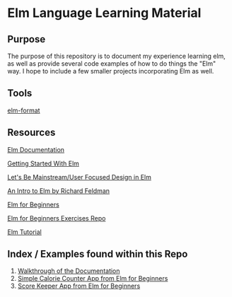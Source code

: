 # Elm Language Learning Material

## Purpose

The purpose of this repository is to document my experience learning elm, as well as provide several code examples
of how to do things the "Elm" way. I hope to include a few smaller projects incorporating Elm as well.

## Tools

[elm-format](https://github.com/avh4/elm-format)

## Resources

[Elm Documentation](http://elm-lang.org/docs)

[Getting Started With Elm](https://guide.elm-lang.org/)

[Let's Be Mainstream/User Focused Design in Elm](http://www.elmbark.com/2016/03/16/mainstream-elm-user-focused-design)

[An Intro to Elm by Richard Feldman](https://www.youtube.com/watch?v=zBHB9i8e3Kc)

[Elm for Beginners](http://courses.knowthen.com/p/elm-for-beginners)

[Elm for Beginners Exercises Repo](https://github.com/knowthen/elm)

[Elm Tutorial](https://www.elm-tutorial.org/en/)


## Index / Examples found within this Repo

1. [Walkthrough of the Documentation](https://github.com/garrett-vangilder/ElmLearningMaterial/tree/master/docExamples)
2. [Simple Calorie Counter App from Elm for Beginners](https://github.com/garrett-vangilder/ElmLearningMaterial/tree/master/elm_for_beginners/calorie_counter_app)
3. [Score Keeper App from Elm for Beginners](https://github.com/garrett-vangilder/ElmLearningMaterial/tree/master/elm_for_beginners/score_keeper_app)
